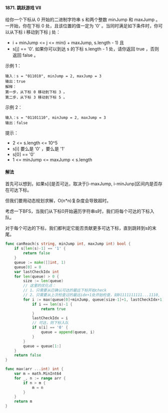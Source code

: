 #### 1871. 跳跃游戏 VII
给你一个下标从 0 开始的二进制字符串 s 和两个整数 minJump 和 maxJump 。一开始，你在下标 0 处，且该位置的值一定为 '0' 。当同时满足如下条件时，你可以从下标 i 移动到下标 j 处：

- i + minJump <= j <= min(i + maxJump, s.length - 1) 且
- s[j] == '0'.
如果你可以到达 s 的下标 s.length - 1 处，请你返回 true ，否则返回 false 。


示例 1：
```
输入：s = "011010", minJump = 2, maxJump = 3
输出：true
解释：
第一步，从下标 0 移动到下标 3 。
第二步，从下标 3 移动到下标 5 。
```
示例 2：
```
输入：s = "01101110", minJump = 2, maxJump = 3
输出：false
```

提示：

- 2 <= s.length <= 10^5
- s[i] 要么是 '0' ，要么是 '1'
- s[0] == '0'
- 1 <= minJump <= maxJump < s.length

#### 解法
首先可以想到，如果s[i]是否可达，取决于[i-maxJump, i-minJunp]区间内是否存在可达下标。

但我们要用动态规划求解，O(n*n)复杂度会导致超时。

考虑一下BFS，当我们从下标0开始遍历字符串s时，我们将每个可达的下标入队。

对于每个可达的下标，我们都判定它能否贡献更多可达下标，直到跳转到s的末尾。

```go
func canReach(s string, minJump int, maxJump int) bool {
	if s[len(s)-1] == '1' {
		return false
	}
	queue := make([]int, 1)
	queue[0] = 0
	var lastCheckIdx int
	for len(queue) > 0 {
		size := len(queue)
        // 这里的优化点：
        // 1、只需要从已确认可达的最远下标开始check
        // 2、只需要从上次检查过的最远idx+1处开始检查，如01111111111...1110, 1, 50000，中间的很多1其实是重复检查的，可以忽略
		for i := max(queue[0]+minJump, queue[size-1]+1, lastCheckIdx+1); i <= queue[0]+maxJump && i < len(s); i++ {
			if i == len(s)-1 {
				return true
			}
            lastCheckIdx = i
            // 可达，则下标入队
			if s[i] == '0' {
				queue = append(queue, i)
			}
		}
		queue = queue[1:]
	}
	return false
}

func max(arr ...int) int {
	var m = math.MinInt64
	for _, n := range arr {
		if n > m {
			m = n
		}
	}
	return m
}
```